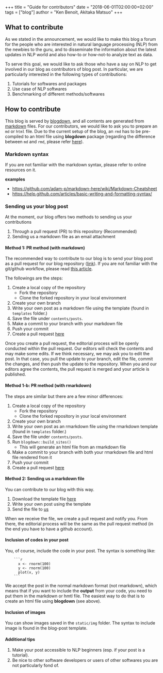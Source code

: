 +++
title = "Guide for contributors"
date = "2018-06-01T02:00:00+02:00"
tags = ["blog"]
author = "Ken Benoit, Akitaka Matsuo"
+++


## What to contribute

As we stated in the announcement, we would like to make this blog a forum for the people who are interested in natural language processing (NLP) from the newbies to the guru, and to disseminate the information about the latest updates in NLP world and also how-to or how-not-to analyze text as data.

To serve this goal, we would like to ask those who have a say on NLP to get involved in our blog as contributors of blog post. In particular, we are particularly interested in the following types of contributions:

1. Tutorials for softwares and packages
1. Use case of NLP softwares
1. Benchmarking of different methods/softwares

## How to contribute

This blog is served by [blogdown](https://bookdown.org/yihui/blogdown/), and all contents are generated from [markdown](#) files. For our contributors, we would like to ask you to prepare an `md` or `html` file. Due to the current setup of the blog, an `rmd` has to be pre-compiled to an html file using **blogdown** package (regarding the difference between `md` and `rmd`, please refer [here](https://bookdown.org/yihui/blogdown/output-format.html)).

### Markdown syntax

If you are not familiar with the markdown syntax, please refer to online resources on it.

**examples**

- https://github.com/adam-p/markdown-here/wiki/Markdown-Cheatsheet
- https://help.github.com/articles/basic-writing-and-formatting-syntax/

### Sending us your blog post

At the moment, our blog offers two methods to sending us your contributions

1. Through a pull request (PR) to this repository (Recommended)
1. Sending us a markdown file as an email attachment

#### Method 1: PR method (with markdown)

The recommended way to contribute to our blog is to send your blog post as a pull request for our blog repository ([link](https://github.com/quanteda/blog.quanteda.org)). If you are not familiar with the git/github workflow, please read [this article](https://guides.github.com/introduction/flow/).

The followings are the steps:

1. Create a local copy of the repository 
    - Fork the repository
    - Clone the forked repository in your local environment
1. Create your own branch
1. Write your own post as a markdown file using the template (found in `templates` folder.)
1. Save the file under `contents/posts`.
1. Make a commit to your branch with your markdown file
1. Push your commit
1. Create a pull request [here](https://github.com/quanteda/blog.quanteda.org/pulls)

Once you create a pull request, the editorial process will be openly conducted within the pull request. Our editors will check the contents and may make some edits.  If we think necessary, we may ask you to edit the post. In that case, you pull the update to your branch, edit the file, commit the changes, and then push the update to the repository. When you and our editors agree the contents, the pull request is merged and your article is published.

#### Method 1-b: PR method (with rmarkdown)

The steps are similar but there are a few minor differences:

1. Create a local copy of the repository 
    - Fork the repository
    - Clone the forked repository in your local environment
1. Create your own branch
1. Write your own post as an rmarkdown file using the rmarkdown template (found in `templates` folder.)
1. Save the file under `contents/posts`.
1. Run `blogdown::build_sites()` 
    - This will generate an html file from an rmarkdown file
1. Make a commit to your branch with both your rmarkdown file and html file rendered from it
1. Push your commit 
1. Create a pull request [here](https://github.com/quanteda/blog.quanteda.org/pulls)

#### Method 2: Sending us a markdown file

You can contribute to our blog with this way.

1. Download the template file [here](https://github.com/quanteda/blog.quanteda.org/tree/master/templates/blogpost_template.md)
1. Write your own post using the template
1. Send the file to [us](mailto:amatsuo@quanteda.org)

When we receive the file, we create a pull request and notify you. From there, the editorial process will be the same as the pull request method (in the end you have to have a github account).

#### Inclusion of codes in your post

You, of course, include the code in your post. The syntax is something like:

````
    ```r
      x <- rnorm(100)
      y <- rnorm(100)
      plot(x, y)
    ```
````

We accept the post in the normal markdown format (not rmarkdown), which means that if you want to include the **output** from your code, you need to put them in the markdown or hmtl file. The easiest way to do that is to create an html file using **blogdown** (see above). 

#### Inclusion of images

You can show images saved in the `static/img` folder. The syntax to include image is found in the blog-post template.

#### Additional tips

1. Make your post accessible to NLP beginners (esp. if your post is a tutorial).
1. Be nice to other software developers or users of other softwares you are not particularly fond of.

